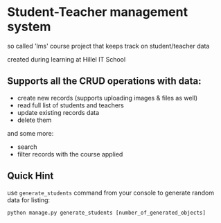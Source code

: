 # Student-Teacher management system
so called 'lms' course project that keeps track on student/teacher data

created during learning at Hillel IT School

## Supports all the CRUD operations with data:

- create new records (supports uploading images & files as well)
- read full list of students and teachers
- update existing records data
- delete them

and some more:

- search
- filter records with the course applied

## Quick Hint
use `generate_students` command from your console to generate random data for listing:
```
python manage.py generate_students [number_of_generated_objects]
```